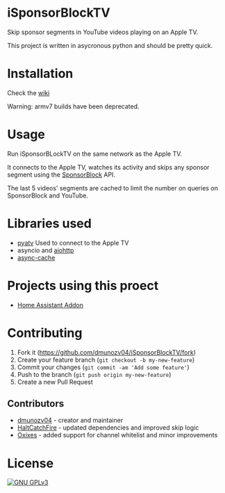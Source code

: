 # iSponsorBlockTV

Skip sponsor segments in YouTube videos playing on an Apple TV.

This project is written in asycronous python and should be pretty quick.

# Installation
Check the [wiki](https://github.com/dmunozv04/iSponsorBlockTV/wiki/Installation)

Warning: armv7 builds have been deprecated.

# Usage

Run iSponsorBLockTV on the same network as the Apple TV.

It connects to the Apple TV, watches its activity and skips any sponsor segment using the [SponsorBlock](https://sponsor.ajay.app/) API.

The last 5 videos' segments are cached to limit the number on queries on SponsorBlock and YouTube.


# Libraries used
- [pyatv](https://github.com/postlund/pyatv) Used to connect to the Apple TV
- asyncio and [aiohttp](https://github.com/aio-libs/aiohttp)
- [async-cache](https://github.com/iamsinghrajat/async-cache)

# Projects using this proect
- [Home Assistant Addon](https://github.com/bertybuttface/addons/tree/main/isponsorblocktv)

# Contributing

1. Fork it (<https://github.com/dmunozv04/iSponsorBlockTV/fork>)
2. Create your feature branch (`git checkout -b my-new-feature`)
3. Commit your changes (`git commit -am 'Add some feature'`)
4. Push to the branch (`git push origin my-new-feature`)
5. Create a new Pull Request

## Contributors

- [dmunozv04](https://github.com/dmunozv04) - creator and maintainer
- [HaltCatchFire](https://github.com/HaltCatchFire) - updated dependencies and improved skip logic
- [Oxixes](https://github.com/oxixes) - added support for channel whitelist and minor improvements
# License
[![GNU GPLv3](https://www.gnu.org/graphics/gplv3-127x51.png)](https://www.gnu.org/licenses/gpl-3.0.en.html)
